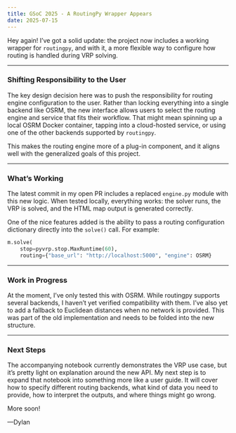 ```yaml
---
title: GSoC 2025 - A RoutingPy Wrapper Appears
date: 2025-07-15
---
```


Hey again! I’ve got a solid update: the project now includes a working wrapper for `routingpy`, and with it, a more flexible way to configure how routing is handled during VRP solving.

---

### Shifting Responsibility to the User

The key design decision here was to push the responsibility for routing engine configuration to the user. Rather than locking everything into a single backend like OSRM, the new interface allows users to select the routing engine and service that fits their workflow. That might mean spinning up a local OSRM Docker container, tapping into a cloud-hosted service, or using one of the other backends supported by `routingpy`.

This makes the routing engine more of a plug-in component, and it aligns well with the generalized goals of this project.

---

### What’s Working

The latest commit in my open PR includes a replaced `engine.py` module with this new logic. When tested locally, everything works: the solver runs, the VRP is solved, and the HTML map output is generated correctly.

One of the nice features added is the ability to pass a routing configuration dictionary directly into the `solve()` call. For example:

```python
m.solve(
    stop=pyvrp.stop.MaxRuntime(60),
    routing={"base_url": "http://localhost:5000", "engine": OSRM}
```
---

### Work in Progress

At the moment, I’ve only tested this with OSRM. While routingpy supports several backends, I haven’t yet verified compatibility with them. I’ve also yet to add a fallback to Euclidean distances when no network is provided. This was part of the old implementation and needs to be folded into the new structure.

---

### Next Steps
The accompanying notebook currently demonstrates the VRP use case, but it’s pretty light on explanation around the new API. My next step is to expand that notebook into something more like a user guide. It will cover how to specify different routing backends, what kind of data you need to provide, how to interpret the outputs, and where things might go wrong.

More soon!

—Dylan
